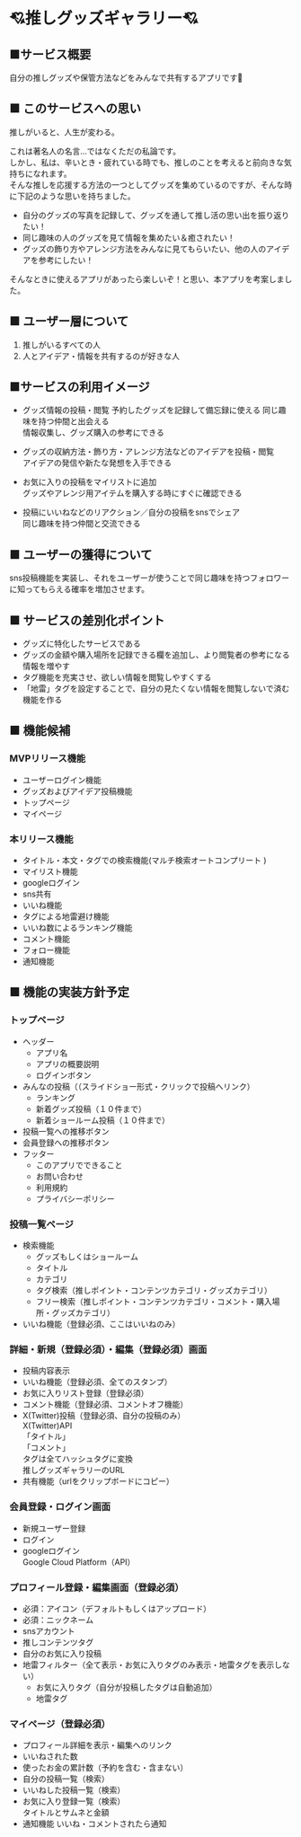 # 💘推しグッズギャラリー💘
## ■サービス概要
自分の推しグッズや保管方法などをみんなで共有するアプリです🫰

## ■ このサービスへの思い
推しがいると、人生が変わる。

これは著名人の名言…ではなくただの私論です。  
しかし、私は、辛いとき・疲れている時でも、推しのことを考えると前向きな気持ちになれます。  
そんな推しを応援する方法の一つとしてグッズを集めているのですが、そんな時に下記のような思いを持ちました。

- 自分のグッズの写真を記録して、グッズを通して推し活の思い出を振り返りたい！
- 同じ趣味の人のグッズを見て情報を集めたい＆癒されたい！
- グッズの飾り方やアレンジ方法をみんなに見てもらいたい、他の人のアイデアを参考にしたい！

そんなときに使えるアプリがあったら楽しいぞ！と思い、本アプリを考案しました。

## ■ ユーザー層について
1. 推しがいるすべての人
1. 人とアイデア・情報を共有するのが好きな人

## ■サービスの利用イメージ
- グッズ情報の投稿・閲覧
  予約したグッズを記録して備忘録に使える
  同じ趣味を持つ仲間と出会える  
  情報収集し、グッズ購入の参考にできる

- グッズの収納方法・飾り方・アレンジ方法などのアイデアを投稿・閲覧  
  アイデアの発信や新たな発想を入手できる

- お気に入りの投稿をマイリストに追加  
  グッズやアレンジ用アイテムを購入する時にすぐに確認できる

- 投稿にいいねなどのリアクション／自分の投稿をsnsでシェア  
  同じ趣味を持つ仲間と交流できる

## ■ ユーザーの獲得について
sns投稿機能を実装し、それをユーザーが使うことで同じ趣味を持つフォロワーに知ってもらえる確率を増加させます。

## ■ サービスの差別化ポイント
- グッズに特化したサービスである
- グッズの金額や購入場所を記録できる欄を追加し、より閲覧者の参考になる情報を増やす
- タグ機能を充実させ、欲しい情報を閲覧しやすくする
- 「地雷」タグを設定することで、自分の見たくない情報を閲覧しないで済む機能を作る

## ■ 機能候補
### MVPリリース機能
- ユーザーログイン機能
- グッズおよびアイデア投稿機能
- トップページ
- マイページ
### 本リリース機能
- タイトル・本文・タグでの検索機能(マルチ検索オートコンプリート )
- マイリスト機能
- googleログイン
- sns共有
- いいね機能
- タグによる地雷避け機能
- いいね数によるランキング機能
- コメント機能
- フォロー機能
- 通知機能

## ■ 機能の実装方針予定
### トップページ
- ヘッダー
    - アプリ名
    - アプリの概要説明
    - ログインボタン
- みんなの投稿（（スライドショー形式・クリックで投稿へリンク）
    - ランキング
    - 新着グッズ投稿（１０件まで）
    - 新着ショールーム投稿（１０件まで）
- 投稿一覧への推移ボタン
- 会員登録への推移ボタン
- フッター
    - このアプリでできること
    - お問い合わせ
    - 利用規約
    - プライバシーポリシー

### 投稿一覧ページ
- 検索機能
    - グッズもしくはショールーム
    - タイトル
    - カテゴリ
    - タグ検索（推しポイント・コンテンツカテゴリ・グッズカテゴリ）
    - フリー検索（推しポイント・コンテンツカテゴリ・コメント・購入場所・グッズカテゴリ）
- いいね機能（登録必須、ここはいいねのみ）

### 詳細・新規（登録必須）・編集（登録必須）画面
- 投稿内容表示
- いいね機能（登録必須、全てのスタンプ）
- お気に入りリスト登録（登録必須）
- コメント機能（登録必須、コメントオフ機能）
- X(Twitter)投稿（登録必須、自分の投稿のみ）  
  X(Twitter)API  
  「タイトル」  
  「コメント」  
  タグは全てハッシュタグに変換  
  推しグッズギャラリーのURL
- 共有機能（urlをクリップボードにコピー）

### **会員登録・ログイン画面**
- 新規ユーザー登録
- ログイン
- googleログイン  
  Google Cloud Platform（API）

### プロフィール登録・編集画面（登録必須）
- 必須：アイコン（デフォルトもしくはアップロード）
- 必須：ニックネーム
- snsアカウント
- 推しコンテンツタグ
- 自分のお気に入り投稿
- 地雷フィルター（全て表示・お気に入りタグのみ表示・地雷タグを表示しない）
  - お気に入りタグ（自分が投稿したタグは自動追加）
  - 地雷タグ

### マイページ（登録必須）
- プロフィール詳細を表示・編集へのリンク
- いいねされた数
- 使ったお金の累計数（予約を含む・含まない）
- 自分の投稿一覧（検索）
- いいねした投稿一覧（検索）
- お気に入り登録一覧（検索）  
  タイトルとサムネと金額
- 通知機能
  いいね・コメントされたら通知
